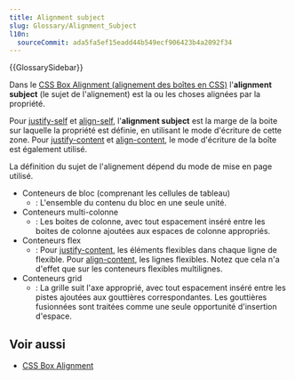 ```yaml
---
title: Alignment subject
slug: Glossary/Alignment_Subject
l10n:
  sourceCommit: ada5fa5ef15eadd44b549ecf906423b4a2092f34
---
```


{{GlossarySidebar}}

Dans le [CSS Box Alignment (alignement des boîtes en CSS)](/fr/docs/Web/CSS/CSS_Box_Alignment) l'**alignment subject** (le sujet de l'alignement) est la ou les choses alignées par la propriété.

Pour [justify-self](/fr/docs/Web/CSS/justify-self) et [align-self](/fr/docs/Web/CSS/align-self), l'**alignment subject** est la marge de la boite sur laquelle la propriété est définie, en utilisant le mode d'écriture de cette zone. Pour [justify-content](/fr/docs/Web/CSS/justify-content) et [align-content](/fr/docs/Web/CSS/align-content), le mode d'écriture de la boîte est également utilisé.

La définition du sujet de l'alignement dépend du mode de mise en page utilisé.

- Conteneurs de bloc (comprenant les cellules de tableau)
  - : L'ensemble du contenu du bloc en une seule unité.
- Conteneurs multi-colonne
  - : Les boites de colonne, avec tout espacement inséré entre les boites de colonne ajoutées aux espaces de colonne appropriés.
- Conteneurs flex
  - : Pour [justify-content](/fr/docs/Web/CSS/justify-content), les éléments flexibles dans chaque ligne de flexible.
    Pour [align-content](/fr/docs/Web/CSS/align-content), les lignes flexibles. Notez que cela n'a d'effet que sur les conteneurs flexibles multilignes.
- Conteneurs grid
  - : La grille suit l'axe approprié, avec tout espacement inséré entre les pistes ajoutées aux gouttières correspondantes. Les gouttières fusionnées sont traitées comme une seule opportunité d'insertion d'espace.

## Voir aussi

- [CSS Box Alignment](/fr/docs/Web/CSS/CSS_Box_Alignment)
